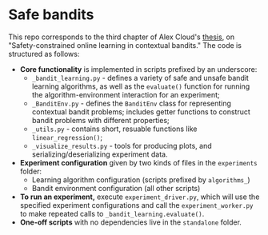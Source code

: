 # Safe bandits 
This repo corresponds to the third chapter of Alex Cloud's [thesis](https://repository.lib.ncsu.edu/handle/1840.20/40248), on "Safety-constrained online learning in contextual bandits." The code is structured as follows:
* **Core functionality** is implemented in scripts prefixed by an underscore:
  * `_bandit_learning.py` - defines a variety of safe and unsafe bandit learning algorithms, as well as the `evaluate()` function for running the algorithm-environment interaction for an experiment;
  * `_BanditEnv.py` - defines the `BanditEnv` class for representing contextual bandit problems; includes getter functions to construct bandit problems with different properties;
  * `_utils.py` - contains short, resuable functions like `linear_regression()`;
  * `_visualize_results.py` - tools for producing plots, and serializing/deserializing experiment data.
* **Experiment configuration** given by two kinds of files in the `experiments` folder:
  *  Learning algorithm configuration (scripts prefixed by `algorithms_`)
  *  Bandit environment configuration (all other scripts)
* **To run an experiment,** execute `experiment_driver.py`, which will use the specified experiment configurations and call the `experiment_worker.py` to make repeated calls to `_bandit_learning.evaluate()`.
* **One-off scripts** with no dependencies live in the `standalone` folder.

